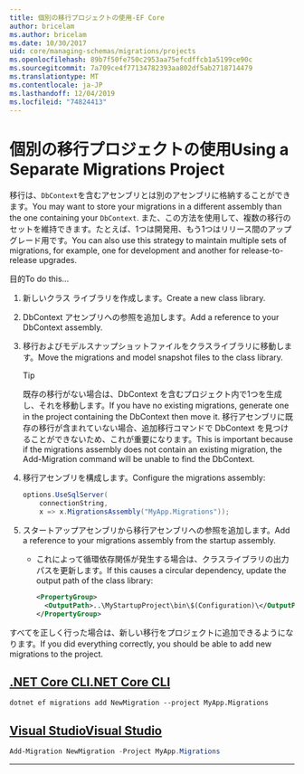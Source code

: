 ```yaml
---
title: 個別の移行プロジェクトの使用-EF Core
author: bricelam
ms.author: bricelam
ms.date: 10/30/2017
uid: core/managing-schemas/migrations/projects
ms.openlocfilehash: 89b7f50fe750c2953aa75efcdffcb1a5199ce90c
ms.sourcegitcommit: 7a709ce4f77134782393aa802df5ab2718714479
ms.translationtype: MT
ms.contentlocale: ja-JP
ms.lasthandoff: 12/04/2019
ms.locfileid: "74824413"
---
```

# <a name="using-a-separate-migrations-project"></a><span data-ttu-id="7313f-102">個別の移行プロジェクトの使用</span><span class="sxs-lookup"><span data-stu-id="7313f-102">Using a Separate Migrations Project</span></span>

<span data-ttu-id="7313f-103">移行は、`DbContext`を含むアセンブリとは別のアセンブリに格納することができます。</span><span class="sxs-lookup"><span data-stu-id="7313f-103">You may want to store your migrations in a different assembly than the one containing your `DbContext`.</span></span> <span data-ttu-id="7313f-104">また、この方法を使用して、複数の移行のセットを維持できます。たとえば、1つは開発用、もう1つはリリース間のアップグレード用です。</span><span class="sxs-lookup"><span data-stu-id="7313f-104">You can also use this strategy to maintain multiple sets of migrations, for example, one for development and another for release-to-release upgrades.</span></span>

<span data-ttu-id="7313f-105">目的</span><span class="sxs-lookup"><span data-stu-id="7313f-105">To do this...</span></span>

1. <span data-ttu-id="7313f-106">新しいクラス ライブラリを作成します。</span><span class="sxs-lookup"><span data-stu-id="7313f-106">Create a new class library.</span></span>

2. <span data-ttu-id="7313f-107">DbContext アセンブリへの参照を追加します。</span><span class="sxs-lookup"><span data-stu-id="7313f-107">Add a reference to your DbContext assembly.</span></span>

3. <span data-ttu-id="7313f-108">移行およびモデルスナップショットファイルをクラスライブラリに移動します。</span><span class="sxs-lookup"><span data-stu-id="7313f-108">Move the migrations and model snapshot files to the class library.</span></span>
   > [!TIP]
   > <span data-ttu-id="7313f-109">既存の移行がない場合は、DbContext を含むプロジェクト内で1つを生成し、それを移動します。</span><span class="sxs-lookup"><span data-stu-id="7313f-109">If you have no existing migrations, generate one in the project containing the DbContext then move it.</span></span>
   > <span data-ttu-id="7313f-110">移行アセンブリに既存の移行が含まれていない場合、追加移行コマンドで DbContext を見つけることができないため、これが重要になります。</span><span class="sxs-lookup"><span data-stu-id="7313f-110">This is important because if the migrations assembly does not contain an existing migration, the Add-Migration command will be unable to find the DbContext.</span></span>

4. <span data-ttu-id="7313f-111">移行アセンブリを構成します。</span><span class="sxs-lookup"><span data-stu-id="7313f-111">Configure the migrations assembly:</span></span>

   ``` csharp
   options.UseSqlServer(
       connectionString,
       x => x.MigrationsAssembly("MyApp.Migrations"));
   ```

5. <span data-ttu-id="7313f-112">スタートアップアセンブリから移行アセンブリへの参照を追加します。</span><span class="sxs-lookup"><span data-stu-id="7313f-112">Add a reference to your migrations assembly from the startup assembly.</span></span>
   * <span data-ttu-id="7313f-113">これによって循環依存関係が発生する場合は、クラスライブラリの出力パスを更新します。</span><span class="sxs-lookup"><span data-stu-id="7313f-113">If this causes a circular dependency, update the output path of the class library:</span></span>

     ``` xml
     <PropertyGroup>
       <OutputPath>..\MyStartupProject\bin\$(Configuration)\</OutputPath>
     </PropertyGroup>
     ```

<span data-ttu-id="7313f-114">すべてを正しく行った場合は、新しい移行をプロジェクトに追加できるようになります。</span><span class="sxs-lookup"><span data-stu-id="7313f-114">If you did everything correctly, you should be able to add new migrations to the project.</span></span>

## <a name="net-core-clitabdotnet-core-cli"></a>[<span data-ttu-id="7313f-115">.NET Core CLI</span><span class="sxs-lookup"><span data-stu-id="7313f-115">.NET Core CLI</span></span>](#tab/dotnet-core-cli)

```dotnetcli
dotnet ef migrations add NewMigration --project MyApp.Migrations
```

## <a name="visual-studiotabvs"></a>[<span data-ttu-id="7313f-116">Visual Studio</span><span class="sxs-lookup"><span data-stu-id="7313f-116">Visual Studio</span></span>](#tab/vs)

``` powershell
Add-Migration NewMigration -Project MyApp.Migrations
```

***
